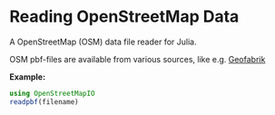 # Reading OpenStreetMap Data

A OpenStreetMap (OSM) data file reader for Julia.

OSM pbf-files are available from various sources, like e.g. [Geofabrik](https://download.geofabrik.de/)

**Example:**

```julia
using OpenStreetMapIO
readpbf(filename)
```